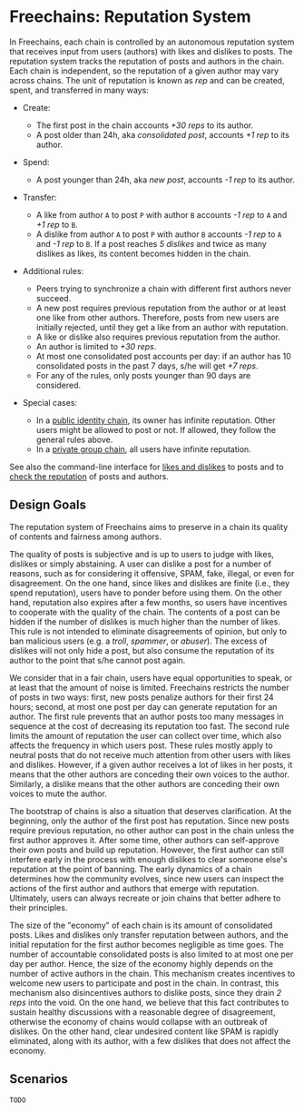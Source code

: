 # Freechains: Reputation System

In Freechains, each chain is controlled by an autonomous reputation system that
receives input from users (authors) with likes and dislikes to posts.
The reputation system tracks the reputation of posts and authors in the chain.
Each chain is independent, so the reputation of a given author may vary across
chains.
The unit of reputation is known as *rep* and can be created, spent, and
transferred in many ways:

- Create:
    - The first post in the chain accounts *+30 reps* to its author.
    - A post older than 24h, aka *consolidated post*, accounts *+1 rep* to its author.
- Spend:
    - A post younger than 24h, aka *new post*, accounts *-1 rep* to its author.
- Transfer:
    - A like    from author `A` to post `P` with author `B` accounts *-1 rep*
      to `A` and *+1 rep* to `B`.
    - A dislike from author `A` to post `P` with author `B` accounts *-1 rep*
      to `A` and *-1 rep* to `B`. If a post reaches *5 dislikes* and twice as
      many dislikes as likes, its content becomes hidden in the chain.

- Additional rules:
    - Peers trying to synchronize a chain with different first authors never
      succeed.
    - A new post requires previous reputation from the author or at least one
      like from other authors.
      Therefore, posts from new users are initially rejected, until they get a
      like from an author with reputation.
    - A like or dislike also requires previous reputation from the author.
    - An author is limited to *+30 reps*.
    - At most one consolidated post accounts per day: if an author has 10
      consolidated posts in the past 7 days, s/he will get *+7 reps*.
    - For any of the rules, only posts younger than 90 days are considered.

- Special cases:
    - In a [public identity chain](chains.md#TODO), its owner has infinite
      reputation. Other users might be allowed to post or not. If allowed, they
      follow the general rules above.
    - In a [private group chain](chains.md#TODO), all users have infinite
      reputation.

See also the command-line interface for
    [likes and dislikes](cmds.md#chain-like--dislike) to posts
    and to [check the reputation](cmds.md#chain-reps) of posts and authors.

## Design Goals

The reputation system of Freechains aims to preserve in a chain its quality of
contents and fairness among authors.

The quality of posts is subjective and is up to users to judge with likes,
dislikes or simply abstaining.
A user can dislike a post for a number of reasons, such as for considering it
offensive, SPAM, fake, illegal, or even for disagreement.
On the one hand, since likes and dislikes are finite (i.e., they spend
reputation), users have to ponder before using them.
On the other hand, reputation also expires after a few months, so users have
incentives to cooperate with the quality of the chain.
The contents of a post can be hidden if the number of dislikes is much higher
than the number of likes.
This rule is not intended to eliminate disagreements of opinion, but only to
ban malicious users (e.g. a *troll*, *spammer*, or *abuser*).
The excess of dislikes will not only hide a post, but also consume the
reputation of its author to the point that s/he cannot post again.

We consider that in a fair chain, users have equal opportunities to speak, or
at least that the amount of noise is limited.
Freechains restricts the number of posts in two ways: first, new posts penalize
authors for their first 24 hours; second, at most one post per day can generate
reputation for an author.
The first rule prevents that an author posts too many messages in sequence at
the cost of decreasing its reputation too fast.
The second rule limits the amount of reputation the user can collect over time,
which also affects the frequency in which users post.
These rules mostly apply to neutral posts that do not receive much attention
from other users with likes and dislikes.
However, if a given author receives a lot of likes in her posts, it means that
the other authors are conceding their own voices to the author.
Similarly, a dislike means that the other authors are conceding their own
voices to mute the author.

The bootstrap of chains is also a situation that deserves clarification.
At the beginning, only the author of the first post has reputation.
Since new posts require previous reputation, no other author can post in the
chain unless the first author approves it.
After some time, other authors can self-approve their own posts and build up
reputation.
However, the first author can still interfere early in the process with enough
dislikes to clear someone else's reputation at the point of banning.
The early dynamics of a chain determines how the community evolves, since new
users can inspect the actions of the first author and authors that emerge with
reputation.
Ultimately, users can always recreate or join chains that better adhere to
their principles.

The size of the "economy" of each chain is its amount of consolidated posts.
Likes and dislikes only transfer reputation between authors, and the initial
reputation for the first author becomes negligible as time goes.
The number of accountable consolidated posts is also limited to at most one per
day per author.
Hence, the size of the economy highly depends on the number of active authors
in the chain.
This mechanism creates incentives to welcome new users to participate and post
in the chain.
In contrast, this mechanism also disincentives authors to dislike posts, since
they drain *2 reps* into the void.
On the one hand, we believe that this fact contributes to sustain healthy
discussions with a reasonable degree of disagreement, otherwise the economy of
chains would collapse with an outbreak of dislikes.
On the other hand, clear undesired content like SPAM is rapidly eliminated,
along with its author, with a few dislikes that does not affect the economy.

## Scenarios

`TODO`

<!--
- uber
- mercado livre
- homogeneous group
- heterogeneous group
- news site
-->
